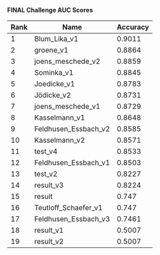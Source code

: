 **FINAL Challenge AUC Scores**


|Rank|Name|Accuracy|
|----|-----|---|
|1|Blum_Lika_v1|0.9011| 
|2|groene_v1|0.8864| 
|3|joens_meschede_v2|0.8859| 
|4|Sominka_v1|0.8845| 
|5|Joedicke_v1|0.8783| 
|6|Jödicke_v2|0.8731| 
|7|joens_meschede_v1|0.8729| 
|8|Kasselmann_v1|0.8648| 
|9|Feldhusen_Essbach_v2|0.8585| 
|10|Kasselmann_v2|0.8571| 
|11|test_v4|0.8533| 
|12|Feldhusen_Essbach_v1|0.8503| 
|13|test_v2|0.8227| 
|14|result_v3|0.8224| 
|15|result|0.747| 
|16|Teutloff_Schaefer_v1|0.747| 
|17|Feldhusen_Essbach_v3|0.7461| 
|18|result_v1|0.5007| 
|19|result_v2|0.5007| 
